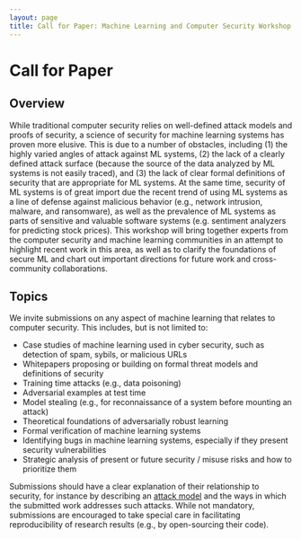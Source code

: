 ```yaml
---
layout: page
title: Call for Paper: Machine Learning and Computer Security Workshop
---
```


# Call for Paper

## Overview

While traditional computer security relies on well-defined attack
models and proofs of security, a science of security for machine
learning systems has proven more elusive. This is due to a number
of obstacles, including (1) the highly varied angles of attack
against ML systems, (2) the lack of a clearly defined attack
surface (because the source of the data analyzed by ML systems is
not easily traced), and (3) the lack of clear formal definitions
of security that are appropriate for ML systems. At the same
time, security of ML systems is of great import due the recent
trend of using ML systems as a line of defense against malicious
behavior (e.g., network intrusion, malware, and ransomware), as
well as the prevalence of ML systems as parts of sensitive and
valuable software systems (e.g. sentiment analyzers for
predicting stock prices). This workshop will bring together
experts from the computer security and machine learning
communities in an attempt to highlight recent work in this area,
as well as to clarify the foundations of secure ML and chart out
important directions for future work and cross-community
collaborations.

## Topics

We invite submissions on any aspect of machine learning that
relates to computer security. This includes, but is not limited
to:

* Case studies of machine learning used in cyber security, such as detection of spam, sybils, or malicious URLs
* Whitepapers proposing or building on formal threat models and definitions of security
* Training time attacks (e.g., data poisoning)
* Adversarial examples at test time
* Model stealing (e.g., for reconnaissance of a system before mounting an attack)
* Theoretical foundations of adversarially robust learning
* Formal verification of machine learning systems
* Identifying bugs in machine learning systems, especially if they present security vulnerabilities
* Strategic analysis of present or future security / misuse risks and how to prioritize them

Submissions should have a clear explanation of their relationship
to security, for instance by describing an [attack model](https://en.wikipedia.org/wiki/Attack_model) and the ways
in which the submitted work addresses such attacks. While not mandatory,
submissions are encouraged to take special care in facilitating
reproducibility of research results (e.g., by open-sourcing their code).

